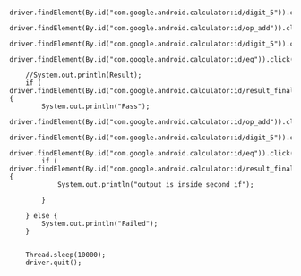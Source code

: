 

        driver.findElement(By.id("com.google.android.calculator:id/digit_5")).click();
        driver.findElement(By.id("com.google.android.calculator:id/op_add")).click();
        driver.findElement(By.id("com.google.android.calculator:id/digit_5")).click();
        driver.findElement(By.id("com.google.android.calculator:id/eq")).click();

        //System.out.println(Result);
        if ( driver.findElement(By.id("com.google.android.calculator:id/result_final")).getText().equals("10")) {
            System.out.println("Pass");
            driver.findElement(By.id("com.google.android.calculator:id/op_add")).click();
            driver.findElement(By.id("com.google.android.calculator:id/digit_5")).click();
            driver.findElement(By.id("com.google.android.calculator:id/eq")).click();
            if ( driver.findElement(By.id("com.google.android.calculator:id/result_final")).getText().equals("15")) {
                System.out.println("output is inside second if");

            }

        } else {
            System.out.println("Failed");
        }


        Thread.sleep(10000);
        driver.quit();

